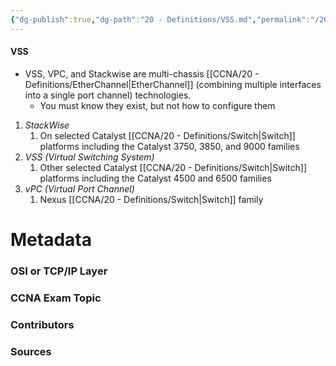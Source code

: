 ```yaml
---
{"dg-publish":true,"dg-path":"20 - Definitions/VSS.md","permalink":"/20-definitions/vss/","tags":["defs_ccna"]}
---
```


#### VSS
- VSS, VPC, and Stackwise are multi-chassis [[CCNA/20 - Definitions/EtherChannel\|EtherChannel]] (combining multiple interfaces into a single port channel) technologies.
	- You must know they exist, but not how to configure them
1.  *StackWise*
	1.  On selected Catalyst [[CCNA/20 - Definitions/Switch\|Switch]] platforms including the Catalyst 3750, 3850, and 9000 families
2.  *VSS (Virtual Switching System)*
	1.  Other selected Catalyst [[CCNA/20 - Definitions/Switch\|Switch]] platforms including the Catalyst 4500 and 6500 families
3.  *vPC (Virtual Port Channel)*
	1.  Nexus [[CCNA/20 - Definitions/Switch\|Switch]] family

# Metadata
### OSI or TCP/IP Layer

### CCNA Exam Topic

### Contributors

### Sources
